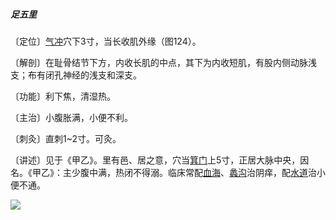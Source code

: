 ##### 足五里

〔定位〕[气冲](https://www.gmzyjc.com/read/zjs/zjs3.1.1-3-0.1.3.3.30.md)穴下3寸，当长收肌外缘（图124）。

〔解剖〕在耻骨结节下方，内收长肌的中点，其下为内收短肌，有股内侧动脉浅支；布有闭孔神经的浅支和深支。

〔功能〕利下焦，清湿热。

〔主治〕小腹胀满，小便不利。

〔刺灸〕直刺1~2寸。可灸。

〔讲述〕见于《甲乙》。里有邑、居之意，穴当[箕门](https://www.gmzyjc.com/read/zjs/zjs3.1.4-6-0.0.1.3.11.md)上5寸，正居大脉中央，因名。《甲乙》：主少腹中满，热闭不得溺。临床常配[血海](https://www.gmzyjc.com/read/zjs/zjs3.1.4-6-0.0.1.3.10.md)、[蠡沟](https://www.gmzyjc.com/read/zjs/zjs3.1.9-12-0.0.4.3.5.md)治阴痒，配[水道](https://www.gmzyjc.com/read/zjs/zjs3.1.1-3-0.1.3.3.28.md)治小便不通。

![](img/图124.jpg)
